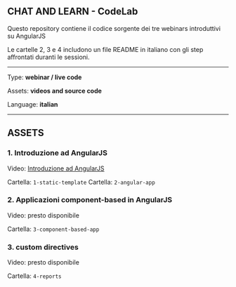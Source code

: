 ## CHAT AND LEARN - CodeLab

Questo repository contiene il codice sorgente dei tre webinars introduttivi su AngularJS

Le cartelle 2, 3 e 4  includono un file README in italiano con gli step affrontati duranti le sessioni.

---
Type: **webinar / live code**

Assets: **videos and source code**

Language: **italian**

---

## ASSETS

### 1. Introduzione ad AngularJS

Video: [Introduzione ad AngularJS](https://www.youtube.com/watch?v=2XMjpY9nauc)

Cartella: `1-static-template`
Cartella: `2-angular-app`


### 2. Applicazioni component-based in AngularJS

Video: presto disponibile

Cartella: `3-component-based-app`


### 3. custom directives

Video: presto disponibile

Cartella: `4-reports`
